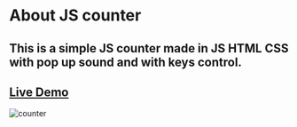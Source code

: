# About JS counter
## This is a simple JS counter made in JS HTML CSS with pop up sound and with keys control.
## [Live Demo](https://basic-counter-in-js.netlify.app/)
![counter](https://github.com/user-attachments/assets/85387079-3b33-46fc-92b5-dec2aab6b3aa)
